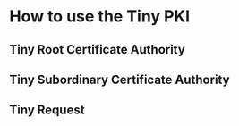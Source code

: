 # How to use the Tiny PKI

## Tiny Root Certificate Authority

## Tiny Subordinary Certificate Authority

## Tiny Request
